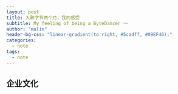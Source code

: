 ```yaml
---
layout: post
title: 入职字节两个月，我的感受
subtitle: My feeling of being a ByteDancer ～
author: "malin"
header-bg-css: "linear-gradient(to right, #5cadff, #09EF46);"
categories:
  - note
tags:
  - note
---
```


## 企业文化

## 